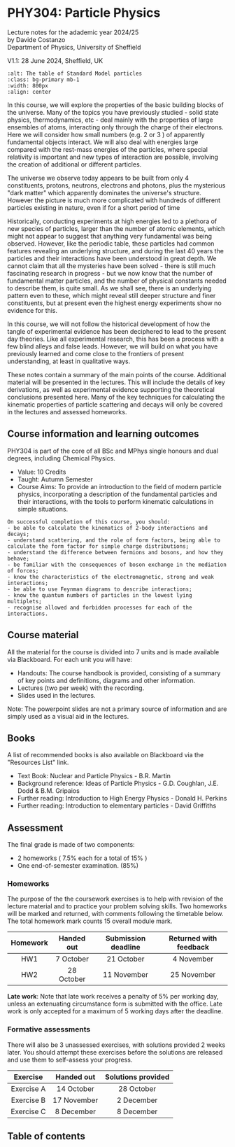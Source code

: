# PHY304: Particle Physics

Lecture notes for the adademic year 2024/25 <br>
by Davide Costanzo<br>Department of Physics, University of Sheffield

V1.1: 28 June 2024, Sheffield, UK

```{image} SMtable.png
:alt: The table of Standard Model particles
:class: bg-primary mb-1
:width: 800px
:align: center
```


In this course, we will explore the properties of the basic building blocks of the universe. Many of the topics you have previously studied - solid state physics, thermodynamics, etc - deal mainly with the properties of large ensembles of atoms, interacting only through the charge of their electrons. Here we will consider how small numbers (e.g. 2 or 3 ) of apparently fundamental objects interact. We will also deal with energies large compared with the rest-mass energies of the particles, where special relativity is important and new types of interaction are possible, involving the creation of additional or different particles.

The universe we observe today appears to be built from only 4 constituents, protons, neutrons, electrons and photons, plus the mysterious "dark matter" which apparently dominates the universe's structure. However the picture is much more complicated with hundreds of different particles existing in nature, even if for a short period of time

Historically, conducting experiments at high energies led to a plethora of new species of particles, larger than the number of atomic elements, which might not appear to suggest that anything very fundamental was being observed. However, like the periodic table, these particles had common features revealing an underlying structure, and during the last 40 years the particles and their interactions have been understood in great depth. We cannot claim that all the mysteries have been solved - there is still much fascinating research in progress - but we now know that the number of fundamental matter particles, and the number of physical constants needed to describe them, is quite small. As we shall see, there is an underlying pattern even to these, which might reveal still deeper structure and finer constituents, but at present even the highest energy experiments show no evidence for this.

In this course, we will not follow the historical development of how the tangle of experimental evidence has been deciphered to lead to the present day theories. Like all experimental research, this has been a process with a few blind alleys and false leads. However, we will build on what you have previously learned and come close to the frontiers of present understanding, at least in qualitative ways.

These notes contain a summary of the main points of the course. Additional material will be presented in the lectures. This will include the details of key derivations, as well as experimental evidence supporting the theoretical conclusions presented here. Many of the key techniques for calculating the kinematic properties of particle scattering and decays will only be covered in the lectures and assessed homeworks.

## Course information and learning outcomes
PHY304 is part of the core of all BSc and MPhys single honours and dual degrees, including Chemical Physics.

- Value: 10 Credits
- Taught: Autumn Semester
- Course Aims: To provide an introduction to the field of modern particle physics,
incorporating a description of the fundamental particles and their
interactions, with the tools to perform kinematic calculations in
simple situations.


```{admonition} Learning outcomes
On successful completion of this course, you should:
- be able to calculate the kinematics of 2-body interactions and decays;
- understand scattering, and the role of form factors, being able to calculate the form factor for simple charge distributions;
- understand the difference between fermions and bosons, and how they behave;
- be familiar with the consequences of boson exchange in the mediation of forces;
- know the characteristics of the electromagnetic, strong and weak interactions;
- be able to use Feynman diagrams to describe interactions;
- know the quantum numbers of particles in the lowest lying multiplets;
- recognise allowed and forbidden processes for each of the interactions.
```


## Course material

All the material for the course is divided into 7 units and is made available via Blackboard. For each unit you will have:

- Handouts: The course handbook is provided, consisting of a summary of key points and definitions, diagrams and other information.
- Lectures (two per week) with the recording.
- Slides used in the lectures.

Note: The powerpoint slides are not a primary source of information and are simply used as a visual aid in the lectures.

## Books

A list of recommended books is also available on Blackboard via the "Resources List" link.

- Text Book: Nuclear and Particle Physics - B.R. Martin
- Background reference: Ideas of Particle Physics - G.D. Coughlan, J.E. Dodd $\&$ B.M. Gripaios
- Further reading: Introduction to High Energy Physics - Donald H. Perkins
- Further reading: Introduction to elementary particles - David Griffiths


## Assessment

The final grade is made of two components:
- 2 homeworks ( $7.5 \%$ each for a total of $15 \%$ )
- One end-of-semester examination. (85\%)

### Homeworks

The purpose of the the coursework exercises is to help with revision of the lecture material and to practice your problem solving skills. Two homeworks will be marked and returned, with comments following the timetable below. The total homework mark counts 15 overall module mark.

| Homework | Handed out | Submission deadline | Returned with feedback |
| :---: | :---: | :---: | :---: |
| HW1 | 7 October | 21 October | 4 November |
| HW2 | 28 October | 11 November | 25 November |

**Late work**: Note that late work receives a penalty of $5 \%$ per working day, unless an extenuating circumstance form is submitted with the office. Late work is only accepted for a maximum of 5 working days after the deadline.

### Formative assessments

There will also be 3 unassessed exercises, with solutions provided 2 weeks later. You should attempt these exercises before the solutions are released and use them to self-assess your progress.

| Exercise | Handed out | Solutions provided |
| :---: | :---: | :---: |
| Exercise A | 14 October | 28 October |
| Exercise B | 17 November | 2 December |
| Exercise C | 8 December | 8 December |

## Table of contents

```{tableofcontents}
```

